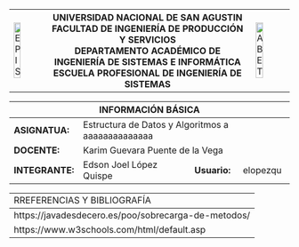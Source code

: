 <table>
 <theader>
  <tr>
	 <td><img src="epis.png" alt="EPIS" style="width:50%; height:auto"/></td>
   <th>
    <span style="font-weight:bold;">UNIVERSIDAD NACIONAL DE SAN AGUSTIN</span><br />
    <span style="font-weight:bold;">FACULTAD DE INGENIERÍA DE PRODUCCIÓN Y SERVICIOS</span><br />
    <span style="font-weight:bold;">DEPARTAMENTO ACADÉMICO DE INGENIERÍA DE SISTEMAS E INFORMÁTICA</span><br />
    <span style="font-weight:bold;">ESCUELA PROFESIONAL DE INGENIERÍA DE SISTEMAS</span>
   </th>
   <td><img src="abet.png" alt="ABET" style="width:50%; height:auto"/></td>
  </tr>
 </theader>
</table>

<table>
 <theader>
  <tr><th colspan="4" style="text-align:center;"><strong>INFORMACIÓN BÁSICA</strong></th></tr>
 </theader>
 <tbody>
  <tr><td><strong>ASIGNATUA:</strong></td><td colspan="3">Estructura de Datos y Algoritmos   a aaaaaaaaaaaaaa  </td></tr>
  <tr><td><strong>DOCENTE:</strong></td><td colspan="3">Karim Guevara Puente de la Vega</td></tr>
  <tr><td><strong>INTEGRANTE:</strong></td><td>Edson Joel López Quispe</td><td><strong>Usuario:</strong></td><td>elopezqu</td></tr>
 </tbody>
</table>

<table>
<theader>
<tr><td>RREFERENCIAS Y BIBLIOGRAFÍA</td><tr>
</theader>
<tbody>
<tr><td>https://javadesdecero.es/poo/sobrecarga-de-metodos/ </td></tr>
<tr><td>https://www.w3schools.com/html/default.asp </td></tr>
</tbody>
</table>
